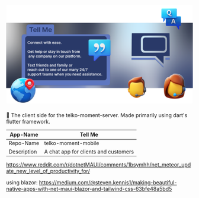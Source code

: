 ![image banner](https://github.com/Stroustrups-Sentinel/telko-moment-mobile/blob/main/design/github-banner.png?raw=true)
---

📱 The client side for the telko-moment-server. Made primarily using dart's flutter framework.


  |App-Name| Tell Me|
  |---|---|
  | Repo-Name | telko-moment-mobile |
  | Description | A chat app for clients and customers |


https://www.reddit.com/r/dotnetMAUI/comments/1bsymhh/net_meteor_update_new_level_of_productivity_for/

using blazor: https://medium.com/@steven.kennis1/making-beautiful-native-apps-with-net-maui-blazor-and-tailwind-css-63bfe48a5bd5